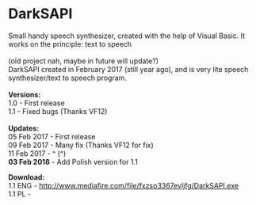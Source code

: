 # DarkSAPI
Small handy speech synthesizer, created with the help of Visual Basic. It works on the principle: text to speech<br>
<br>
(old project nah, maybe in future will update?)<br>
DarkSAPI created in February 2017 (still year ago), and is very lite speech synthesizer/text to speech program.<br>
<br>
<b>Versions:</b><br>
1.0 - First release<br>
1.1 - Fixed bugs (Thanks VF12)<br>
<br>
<b>Updates:</b><br>
05 Feb 2017 - First release<br>
09 Feb 2017 - Many fix (Thanks VF12 for fix)<br>
11 Feb 2017 -                              ^        (^)<br>
<b>03 Feb 2018</b> - Add Polish version for 1.1

<b>Download:</b><br>
1.1 ENG - http://www.mediafire.com/file/fxzso3367eyljfg/DarkSAPI.exe<br>
1.1 PL - 
